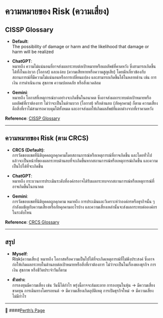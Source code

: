 # ความหมายของ Risk (ความเสี่ยง)

## CISSP Glossary  
- **Default**:  
  The possibility of damage or harm and the likelihood that damage or harm will be realized  

- **ChatGPT**:  
  หมายถึง ความไม่แน่นอนที่อาจส่งผลกระทบต่อเป้าหมายหรือผลลัพธ์ที่คาดหวัง ซึ่งสามารถเกิดขึ้นได้ทั้งในแง่บวก (โอกาส) และแง่ลบ (ความเสียหายหรือความสูญเสีย) โดยมักเกี่ยวข้องกับสถานการณ์ที่มีความไม่แน่นอนหรือการเปลี่ยนแปลง และสามารถเกิดขึ้นได้ในหลายด้าน เช่น การเงิน การดำเนินงาน สุขภาพ ความปลอดภัย หรือสิ่งแวดล้อม  

- **Gemini**:  
  หมายถึง โอกาสที่เหตุการณ์บางอย่างจะเกิดขึ้นในอนาคต ซึ่งอาจส่งผลกระทบต่อเป้าหมายหรือผลลัพธ์ที่เราต้องการ ไม่ว่าจะเป็นในด้านบวก (โอกาส) หรือด้านลบ (ภัยคุกคาม) ก็ตาม ความเสี่ยงคือสิ่งที่เราไม่สามารถควบคุมได้ทั้งหมด และอาจส่งผลให้เกิดผลลัพธ์ที่แตกต่างจากที่เราคาดหวัง   

**Reference**: [CISSP Glossary](https://csrc.nist.gov/glossary)  

---

## ความหมายของ Risk (ตาม CRCS)

- **CRCS (Default)**:  
  การวัดขอบเขตที่นิติบุคคลถูกคุกคามโดยสถานการณ์หรือเหตุการณ์ที่อาจเกิดขึ้น และโดยทั่วไปแล้วจะเป็นหน้าที่ของผลกระทบด้านลบที่จะเกิดขึ้นหากสถานการณ์หรือเหตุการณ์เกิดขึ้น และความเป็นไปได้ที่จะเกิดขึ้น
  
- **ChatGPT**:  
  หมายถึง กระบวนการประเมินระดับที่องค์กรอาจได้รับผลกระทบจากสถานการณ์หรือเหตุการณ์ที่อาจเกิดขึ้นในอนาคต        

- **Gemini**:  
  การวัดขอบเขตที่นิติบุคคลถูกคุกคาม หมายถึง การประเมินและวิเคราะห์ว่าองค์กรหรือธุรกิจนั้น ๆ กำลังเผชิญกับความเสี่ยงหรือภัยคุกคามอะไรบ้าง และความเสี่ยงเหล่านั้นจะส่งผลกระทบต่อองค์กรในระดับไหน   

**Reference**:  [CRCS Glossary](https://csrc.nist.gov/glossary)

---

## สรุป  

- **Myself**:  
  Risk(ความเสี่ยง) หมายถึง โอกาสหรือความเป็นไปได้ที่จะเกิดเหตุการณ์ที่ไม่พึงประสงค์ ซึ่งอาจก่อให้เกิดผลกระทบในด้านลบต่อเป้าหมายหรือสิ่งที่เราต้องการ ไม่ว่าจะเป็นในเรื่องของธุรกิจ การเงิน สุขภาพ หรือชีวิตประจำวันก็ตาม

- **ตัวอย่าง**:  
  การลงทุนมีความเสี่ยง เช่น วันนี้ได้กำไร พรุ่งนี้อาจจะล้มละลาย 
  การลงทุนในหุ้น → มีความเสี่ยงขาดทุน
  การเดินทางโดยรถยนต์ → มีความเสี่ยงเกิดอุบัติเหตุ
  การเปิดธุรกิจใหม่ → มีความเสี่ยงไม่มีกำไร

---

🚀 ####[Perth’s Page](https://teamgamer11.github.io/risk.html)





